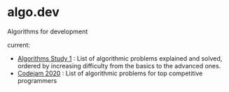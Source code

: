 # algo.dev
Algorithms for development

current: 
* [Algorithms Study 1](prepare/s1) : List of algorithmic problems explained and solved, ordered by increasing difficulty from the basics to the advanced ones.
* [Codejam 2020](compete/codejam/2020/codejam20) : List of algorithmic problems for top competitive programmers



